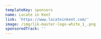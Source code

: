 ```yaml
---
templateKey: sponsors
name: Locate in Kent
link: 'https://www.locateinkent.com/'
image: /img/lik-master-logo-white_1_.png
sponsoredTrack: ''
---
```

